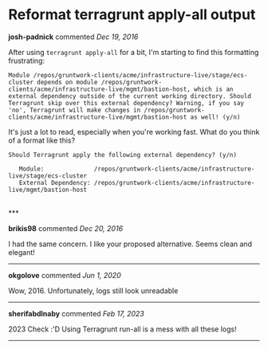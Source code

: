 # Reformat terragrunt apply-all output

**josh-padnick** commented *Dec 19, 2016*

After using `terragrunt apply-all` for a bit, I'm starting to find this formatting frustrating:

```
Module /repos/gruntwork-clients/acme/infrastructure-live/stage/ecs-cluster depends on module /repos/gruntwork-clients/acme/infrastructure-live/mgmt/bastion-host, which is an external dependency outside of the current working directory. Should Terragrunt skip over this external dependency? Warning, if you say 'no', Terragrunt will make changes in /repos/gruntwork-clients/acme/infrastructure-live/mgmt/bastion-host as well! (y/n)
```

It's just a lot to read, especially when you're working fast. What do you think of a format like this?

```
Should Terragrunt apply the following external dependency? (y/n)

   Module:              /repos/gruntwork-clients/acme/infrastructure-live/stage/ecs-cluster
   External Dependency: /repos/gruntwork-clients/acme/infrastructure-live/mgmt/bastion-host
```
<br />
***


**brikis98** commented *Dec 20, 2016*

I had the same concern. I like your proposed alternative. Seems clean and elegant!
***

**okgolove** commented *Jun 1, 2020*

Wow, 2016.
Unfortunately, logs still look unreadable
***

**sherifabdlnaby** commented *Feb 17, 2023*

2023 Check :'D
Using Terragrunt run-all is a mess with all these logs!
***

